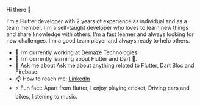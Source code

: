 Hi there 👋

I'm a Flutter developer with 2 years of experience as individual and as a team member. I'm a self-taught developer who loves to learn new things and share knowledge with others. I'm a fast learner and always looking for new challenges. I'm a good team player and always ready to help others.

- 🔭 I’m currently working at Demaze Technologies.
- 🌱 I’m currently learning about Flutter and Dart 💙.
- 💬 Ask me about Ask me about anything related to Flutter, Dart Bloc and Firebase.
- 📫 How to reach me: [LinkedIn](https://www.linkedin.com/in/keval-tank-05244b1b6/)
- ⚡ Fun fact: Apart from flutter, I enjoy playing cricket, Driving cars and bikes, listening to music.
